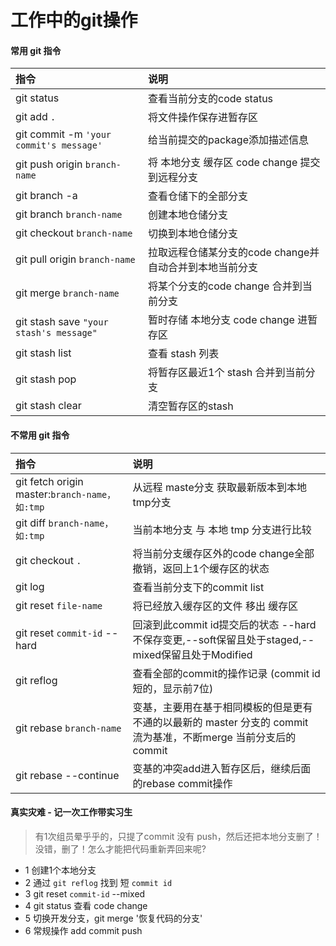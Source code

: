 
# 工作中的git操作
 

#### 常用 git 指令

| 指令| 说明|
| :------ | :-------------------------------- |
| git status | 查看当前分支的code status|
| git add `.` | 将文件操作保存进暂存区|
| git commit -m `'your commit's message'` | 给当前提交的package添加描述信息|
| git push origin `branch-name` | 将 本地分支 缓存区 code change 提交到远程分支 |
| git branch -a | 查看仓储下的全部分支 |
| git branch `branch-name` | 创建本地仓储分支 |
| git checkout `branch-name` | 切换到本地仓储分支 |
| git pull origin `branch-name` | 拉取远程仓储某分支的code change并自动合并到本地当前分支 |
| git merge `branch-name`|  将某个分支的code change 合并到当前分支 |
| git stash save `"your stash's message"`|暂时存储 本地分支 code change 进暂存区|
| git stash list | 查看 stash 列表|
| git stash pop | 将暂存区最近1个 stash 合并到当前分支 |
| git stash clear | 清空暂存区的stash |

#### 不常用 git 指令

| 指令| 说明|
| :------ | :-------------------------------- |
| git fetch origin master:`branch-name，如:tmp`| 从远程 maste分支 获取最新版本到本地 tmp分支 |
| git diff `branch-name，如:tmp`| 当前本地分支 与 本地 tmp 分支进行比较 |
| git checkout `.`| 将当前分支缓存区外的code change全部撤销，返回上1个缓存区的状态 |
| git log | 查看当前分支下的commit list|
| git reset `file-name`| 将已经放入缓存区的文件 移出 缓存区 |
| git reset `commit-id` --hard| 回滚到此commit id提交后的状态 --hard不保存变更,--soft保留且处于staged,--mixed保留且处于Modified |
| git reflog| 查看全部的commit的操作记录  (commit id 短的，显示前7位) |
| git rebase `branch-name`| 变基，主要用在基于相同模板的但是更有不通的以最新的 master 分支的 commit 流为基准，不断merge 当前分支后的 commit |
| git rebase --continue| 变基的冲突add进入暂存区后，继续后面的rebase commit操作|




#### 真实灾难 - 记一次工作带实习生

> 有1次组员晕乎乎的，只提了commit 没有 push，然后还把本地分支删了！没错，删了！怎么才能把代码重新弄回来呢?

+ 1 创建1个本地分支
+ 2 通过 `git reflog` 找到 短 `commit id`
+ 3 git reset `commit-id` --mixed 
+ 4 git status 查看 code change
+ 5 切换开发分支，git merge '恢复代码的分支'
+ 6 常规操作 add commit push
